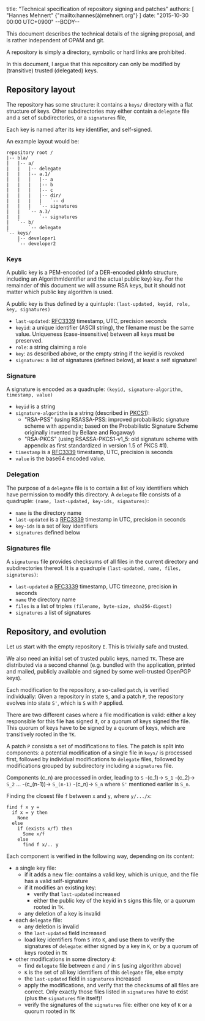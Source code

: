 title: "Technical specification of repository signing and patches"
authors: [ "Hannes Mehnert" {"mailto:hannes(à)mehnert.org"} ]
date: "2015-10-30 00:00 UTC+0900"
--BODY--

This document describes the technical details of the signing proposal, and is
rather independent of OPAM and git.

A repository is simply a directory, symbolic or hard links are prohibited.

In this document, I argue that this repository can only be modified by
(transitive) trusted (delegated) keys.

## Repository layout

The repository has some structure: it contains a `keys/` directory with a flat
structure of keys.  Other subdirectories may either contain a `delegate` file
and a set of subdirectories, or a `signatures` file,

Each key is named after its key identifier, and self-signed.

An example layout would be:
```
repository root /
|-- bla/
|   |-- a/
|   |   |-- delegate
|   |   |-- a.1/
|   |   |   |-- a
|   |   |   |-- b
|   |   |   |-- c
|   |   |   |-- dir/
|   |   |   |   `-- d
|   |   |   `-- signatures
|   |   `-- a.3/
|   |       `-- signatures
|   `-- b/
|       `-- delegate
`-- keys/
    |-- developer1
    `-- developer2
```

### Keys

A public key is a PEM-encoded (of a DER-encoded pkInfo structure, including an
AlgorithmIdentifier and the actual public key) key.  For the remainder of this
document we will assume RSA keys, but it should not matter which public key
algorithm is used.

A public key is thus defined by a quintuple:
`(last-updated, keyid, role, key, signatures)`

- `last-updated`: [RFC3339][] timestamp, UTC, precision seconds
- `keyid`: a unique identifier (ASCII string), the filename must be the same
  value.  Uniqueness (case-insensitive) between all keys must be preserved.
- `role`: a string claiming a role
- `key`: as described above, or the empty string if the keyid is revoked
- `signatures`: a list of signatures (defined below), at least a self signature!

### Signature

A signature is encoded as a quadruple:
`(keyid, signature-algorithm, timestamp, value)`

- `keyid` is a string
- `signature-algorithm` is a string (described in [PKCS1][]):
   - "RSA-PSS" (using RSASSA-PSS: improved probabilistic signature scheme with
     appendix; based on the Probabilistic Signature Scheme originally invented
     by Bellare and Rogaway)
   - "RSA-PKCS" (using RSASSA-PKCS1-v1_5: old signature scheme with appendix as
     first standardized in version 1.5 of PKCS #1).
- `timestamp` is a [RFC3339][] timestamp, UTC, precision is seconds
- `value` is the base64 encoded value.

### Delegation

The purpose of a `delegate` file is to contain a list of key identifiers which
have permission to modify this directory.  A `delegate` file consists of a
quadruple: `(name, last-updated, key-ids, signatures)`:
- `name` is the directory name
- `last-updated` is a [RFC3339][] timestamp in UTC, precision in seconds
- `key-ids` is a set of key identifiers
- `signatures` defined below

### Signatures file

A `signatures` file provides checksums of all files in the current directory and
subdirectories thereof.  It is a quadruple
`(last-updated, name, files, signatures)`:

- `last-updated` a [RFC3339][] timestamp, UTC timezone, precision in seconds
- `name` the directory name
- `files` is a list of triples `(filename, byte-size, sha256-digest)`
- `signatures` a list of signatures

## Repository, and evolution

Let us start with the empty repository `E`.  This is trivially safe and trusted.

We also need an initial set of trusted public keys, named `TK`.  These are
distributed via a second channel (e.g. bundled with the application, printed and
mailed, publicly available and signed by some well-trusted OpenPGP keys).

Each modification to the repository, a so-called `patch`, is verified
individually:  Given a repository in state `S`, and a patch `P`, the repository
evolves into state `S'`, which is `S` with `P` applied.

There are two different cases where a file modification is valid: either a key
responsible for this file has signed it, or a quorum of keys signed the file.
This quorum of keys have to be signed by a quorum of keys, which are
transitively rooted in the `TK`.

A patch `P` consists a set of modifications to files.  The patch is split into
components: a potential modification of a single file in `keys/` is processed
first, followed by individual modifications to `delegate` files, followed by
modifications grouped by subdirectory including a `signatures` file.

Components (c_n) are processed in order, leading to
`S` -(c_1)&rarr; `S_1` -(c_2)&rarr; `S_2` ... -(c_(n-1))&rarr; `S_(n-1)` -(c_n)&rarr; `S_n`
where `S'` mentioned earlier is `S_n`.

Finding the closest file `f` between `x` and `y`, where `y/.../x`:
```
find f x y =
  if x = y then
    None
  else
    if (exists x/f) then
      Some x/f
    else
      find f x/.. y
```

Each component is verified in the following way, depending on its content:
- a single key file:
   - if it adds a new file: contains a valid key, which is unique, and the file
     has a valid self-signature
   - if it modifies an existing key:
     - verify that `last-updated` increased
     - either the public key of the keyid in `S` signs this file, or a quorum
       rooted in `TK`.
   - any deletion of a key is invalid
- each `delegate` file:
   - any deletion is invalid
   - the `last-updated` field increased
   - load key identifiers from `S` into `K`, and use them to verify the
     signatures of `delegate`: either signed by a key in `K`, or by a quorum of
     keys rooted in `TK`
- other modifications in some directory `d`:
   - find `delegate` file between `d` and `/` in `S` (using algorithm above)
   - `K` is the set of all key identifiers of this `delegate` file, else empty
   - the `last-updated` field in `signatures` increased
   - apply the modifications, and verify that the checksums of all files are
     correct.  Only exactly those files listed in `signatures` have to exist
     (plus the `signatures` file itself)!
   - verify the signatures of the `signatures` file: either one key of `K` or a
     quorum rooted in `TK`

[PKCS1]: https://tools.ietf.org/html/rfc3447
[RFC3339]: https://tools.ietf.org/html/rfc3339
